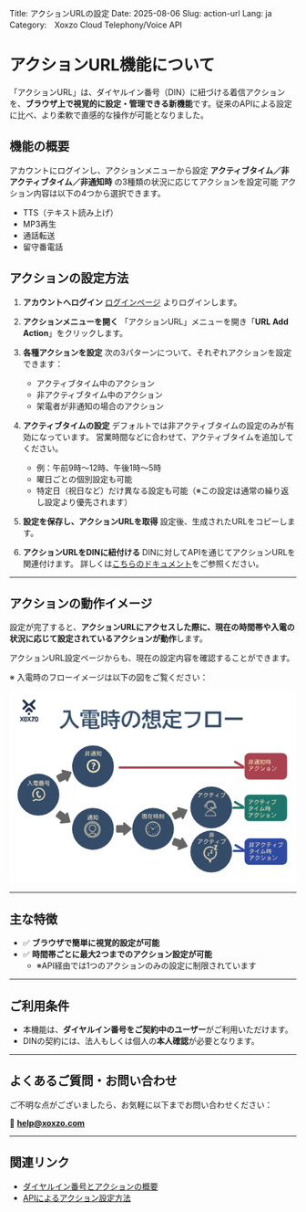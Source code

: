 Title: アクションURLの設定
Date: 2025-08-06
Slug: action-url
Lang: ja
Category:　Xoxzo Cloud Telephony/Voice API

# アクションURL機能について

「アクションURL」は、ダイヤルイン番号（DIN）に紐づける着信アクションを、**ブラウザ上で視覚的に設定・管理できる新機能**です。従来のAPIによる設定に比べ、より柔軟で直感的な操作が可能となりました。

## 機能の概要

アカウントにログインし、アクションメニューから設定
**アクティブタイム／非アクティブタイム／非通知時** の3種類の状況に応じてアクションを設定可能
アクション内容は以下の4つから選択できます。
  - TTS（テキスト読み上げ）
  - MP3再生
  - 通話転送
  - 留守番電話


## アクションの設定方法

1. **アカウントへログイン**
   [ログインページ](https://www.xoxzo.com/ja/accounts/login/) よりログインします。

2. **アクションメニューを開く**
   「アクションURL」メニューを開き「**URL Add Action**」をクリックします。

3. **各種アクションを設定**
   次の3パターンについて、それぞれアクションを設定できます：
     - アクティブタイム中のアクション
     - 非アクティブタイム中のアクション
     - 架電者が非通知の場合のアクション

4. **アクティブタイムの設定**
   デフォルトでは非アクティブタイムの設定のみが有効になっています。
   営業時間などに合わせて、アクティブタイムを追加してください。
     - 例：午前9時〜12時、午後1時〜5時
     - 曜日ごとの個別設定も可能
     - 特定日（祝日など）だけ異なる設定も可能（※この設定は通常の繰り返し設定より優先されます）

5. **設定を保存し、アクションURLを取得**
   設定後、生成されたURLをコピーします。

6. **アクションURLをDINに紐付ける**
   DINに対してAPIを通じてアクションURLを関連付けます。
   詳しくは[こちらのドキュメント](https://docs.xoxzo.com/ja/din#attach-an-action-to-the-dial-in-number-via-api)をご参照ください。

---

## アクションの動作イメージ

設定が完了すると、**アクションURLにアクセスした際に、現在の時間帯や入電の状況に応じて設定されているアクションが動作**します。

アクションURL設定ページからも、現在の設定内容を確認することができます。

※ 入電時のフローイメージは以下の図をご覧ください：

![入電時フロー図](/content/images/action-url-flow-ja.jpg)

---

## 主な特徴

- ✅ **ブラウザで簡単に視覚的設定が可能**
- ✅ **時間帯ごとに最大2つまでのアクション設定が可能**
  - ※API経由では1つのアクションのみの設定に制限されています

---

## ご利用条件

- 本機能は、**ダイヤルイン番号をご契約中のユーザー**がご利用いただけます。
- DINの契約には、法人もしくは個人の**本人確認**が必要となります。

---

## よくあるご質問・お問い合わせ

ご不明な点がございましたら、お気軽に以下までお問い合わせください：

📧 **help@xoxzo.com**

---

## 関連リンク

- [ダイヤルイン番号とアクションの概要](https://docs.xoxzo.com/ja/din#what-are-actions)
- [APIによるアクション設定方法](https://docs.xoxzo.com/ja/din#attach-an-action-to-the-dial-in-number-via-api)
